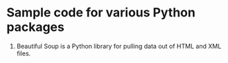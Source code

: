 # Sample code for various Python packages

1. Beautiful Soup is a Python library for pulling data out of HTML and XML files.
